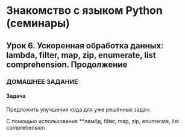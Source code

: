 # Знакомство с языком Python (семинары)
## Урок 6. Ускоренная обработка данных: lambda, filter, map, zip, enumerate, list comprehension. Продолжение
### ДОМАШНЕЕ ЗАДАНИЕ
#### Задача
Предложить улучшения кода для уже решённых задач:

С помощью использования **лямбд, filter, map, zip, enumerate, list comprehension